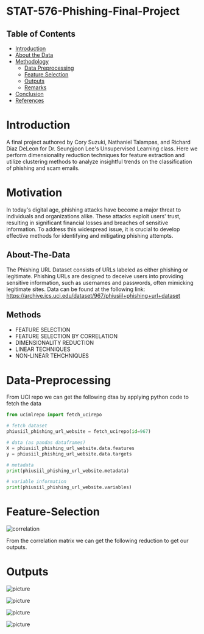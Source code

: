 # STAT-576-Phishing-Final-Project

## Table of Contents
- [Introduction](#Introduction)
- [About the Data](#About-The-Data)
- [Methodology](#Methods)
  - [Data Preprocessing](#Data-Preprocessing)
  - [Feature Selection](#Feature-Selection)
  - [Outputs](#Outputs)
  - [Remarks](#Remarks)
- [Conclusion](#Conclusion)
- [References](#References)


# Introduction
A final project authored by Cory Suzuki, Nathaniel Talampas, and Richard Diaz DeLeon for Dr. Seungjoon Lee's Unsupervised Learning class. Here we perform dimensionality reduction techniques for feature extraction and utilize clustering methods to analyze insightful trends on the classification of phishing and scam emails.

# Motivation
In today's digital age, phishing attacks have become a major threat to individuals and organizations alike. These attacks exploit users' trust, resulting in significant financial losses and breaches of sensitive information. To address this widespread issue, it is crucial to develop effective methods for identifying and mitigating phishing attempts.



## About-The-Data
The Phishing URL Dataset consists of URLs labeled as either phishing or legitimate. Phishing URLs are designed to deceive users into providing sensitive information, such as usernames and passwords, often mimicking legitimate sites. Data can be found at the following link: https://archive.ics.uci.edu/dataset/967/phiusiil+phishing+url+dataset

## Methods
- FEATURE SELECTION
- FEATURE SELECTION BY CORRELATION
- DIMENSIONALITY REDUCTION
- LINEAR TECHNIQUES
- NON-LINEAR TEHCHNIQUES

# Data-Preprocessing
From UCI repo we can get the following dtaa by applying python code to fetch the data
```python
from ucimlrepo import fetch_ucirepo 

# fetch dataset 
phiusiil_phishing_url_website = fetch_ucirepo(id=967) 

# data (as pandas dataframes) 
X = phiusiil_phishing_url_website.data.features 
y = phiusiil_phishing_url_website.data.targets 

# metadata 
print(phiusiil_phishing_url_website.metadata) 

# variable information 
print(phiusiil_phishing_url_website.variables) 
```

# Feature-Selection
![correlation](output.png)

From the correlation matrix we can get the following reduction to get our outputs.


# Outputs
![picture](output2.png)

![picture](output3.png)

![picture](lle.png)

![picture](iso1.png)











